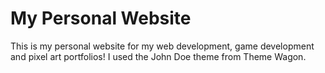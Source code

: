 # My Personal Website 
This is my personal website for my web development, game development and pixel art portfolios! I used the John Doe theme from Theme Wagon. 
